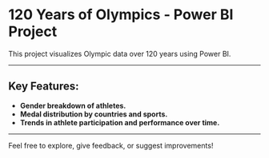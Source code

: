 # 120 Years of Olympics - Power BI Project

This project visualizes Olympic data over 120 years using Power BI.

---

## Key Features:

- **Gender breakdown of athletes.**
- **Medal distribution by countries and sports.**
- **Trends in athlete participation and performance over time.**

---

Feel free to explore, give feedback, or suggest improvements!
